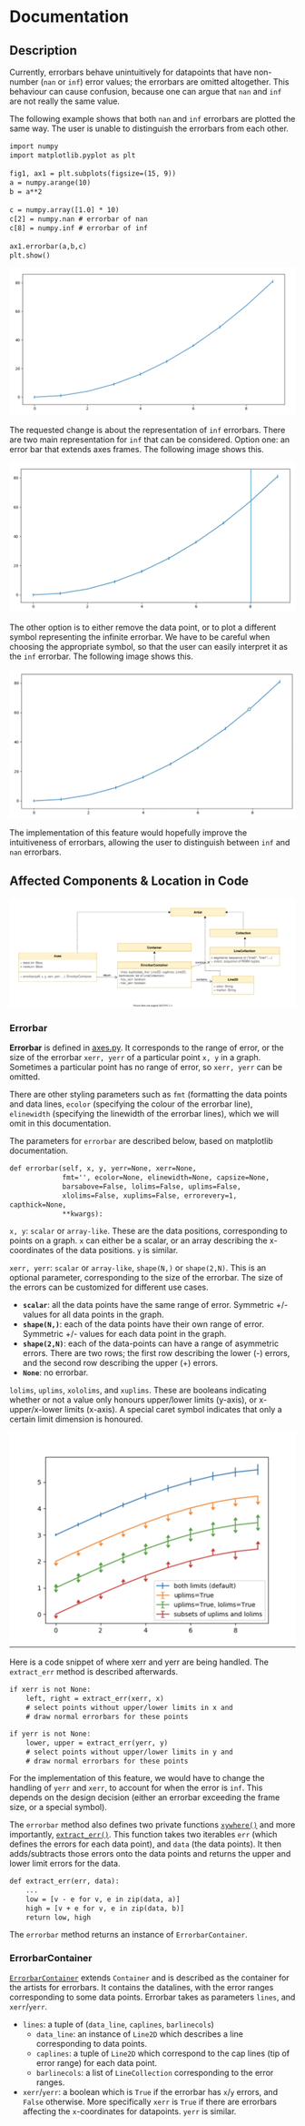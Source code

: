 # Documentation

## Description

Currently, errorbars behave unintuitively for datapoints that have non-number (`nan` or `inf`) error values; the errorbars are omitted altogether. This behaviour can cause confusion, because one can argue that `nan` and `inf` are not really the same value. 

The following example shows that both `nan` and `inf` errorbars are plotted the same way. The user is unable to distinguish the errorbars from each other.

```
import numpy
import matplotlib.pyplot as plt

fig1, ax1 = plt.subplots(figsize=(15, 9))
a = numpy.arange(10)
b = a**2

c = numpy.array([1.0] * 10)
c[2] = numpy.nan # errorbar of nan
c[8] = numpy.inf # errorbar of inf

ax1.errorbar(a,b,c)
plt.show()

```

![outcome](./img/7876_outcome.png)

The requested change is about the representation of `inf` errorbars. There are two main representation for `inf` that can be considered. Option one: an error bar that extends axes frames. The following image shows this.

![expected](./img/7876_expected2.png)

The other option is to either remove the data point, or to plot a different symbol representing the infinite errorbar. We have to be careful when choosing the appropriate symbol, so that the user can easily interpret it as the `inf` errorbar. The following image shows this. 

![expected](./img/7876_expected.png)

The implementation of this feature would hopefully improve the intuitiveness of errorbars, allowing the user to distinguish between `inf` and `nan` errorbars.

## Affected Components & Location in Code

![UML](./img/7876_uml_1.svg)

### Errorbar ###

**Errorbar** is defined in [axes.py](https://github.com/matplotlib/matplotlib/blob/master/lib/matplotlib/axes/_axes.py#L3086). It corresponds to the range of error, or the size of the errorbar `xerr, yerr` of a particular point `x, y` in a graph. Sometimes a particular point has no range of error, so `xerr, yerr` can be omitted. 

There are other styling parameters such as `fmt` (formatting the data points and data lines, `ecolor` (specifying the colour of the errorbar line), `elinewidth` (specifying the linewidth of the errorbar lines), which we will omit in this documentation.

The parameters for `errorbar` are described below, based on matplotlib documentation.

```
def errorbar(self, x, y, yerr=None, xerr=None,
             fmt='', ecolor=None, elinewidth=None, capsize=None,
             barsabove=False, lolims=False, uplims=False,
             xlolims=False, xuplims=False, errorevery=1, capthick=None,
             **kwargs):
```

`x, y`: `scalar` or `array-like`. These are the data positions, corresponding to points on a graph. `x` can either be a scalar, or an array describing the x-coordinates of the data positions. `y` is similar. 

`xerr, yerr`: `scalar` or `array-like`, `shape(N,)` or `shape(2,N)`. This is an optional parameter, corresponding to the size of the errorbar. The size of the errors can be customized for different use cases.
- **`scalar`**: all the data points have the same range of error. Symmetric +/- values for all data points in the graph.
- **`shape(N,)`**: each of the data points have their own range of error. Symmetric +/- values for each data point in the graph.
- **`shape(2,N)`**: each of the data-points can have a range of asymmetric errors. There are two rows; the first row describing the lower (-) errors, and the second row describing the upper (+) errors. 
- **`None`**: no errorbar.

`lolims`, `uplims`, `xololims`, and `xuplims`. These are booleans indicating whether or not a value only honours upper/lower limits (y-axis), or x-upper/x-lower limits (x-axis). A special caret symbol indicates that only a certain limit dimension is honoured. 

![Image](./img/7876_lims.png)

Here is a code snippet of where xerr and yerr are being handled. The `extract_err` method is described afterwards.

```
if xerr is not None:
    left, right = extract_err(xerr, x)
    # select points without upper/lower limits in x and
    # draw normal errorbars for these points
```
```
if yerr is not None:
    lower, upper = extract_err(yerr, y)
    # select points without upper/lower limits in y and
    # draw normal errorbars for these points
```

For the implementation of this feature, we would have to change the handling of `yerr` and `xerr`, to account for when the error is `inf`. This depends on the design decision (either an errorbar exceeding the frame size, or a special symbol).

The `errorbar` method also defines two private functions [`xywhere()`](https://github.com/matplotlib/matplotlib/blob/master/lib/matplotlib/axes/_axes.py#L3319) and more importantly, [`extract_err()`](https://github.com/matplotlib/matplotlib/blob/master/lib/matplotlib/axes/_axes.py#L3330). This function takes two iterables `err` (which defines the errors for each data point), and `data` (the data points). It then adds/subtracts those errors onto the data points and returns the upper and lower limit errors for the data. 

```
def extract_err(err, data):
    ...
    low = [v - e for v, e in zip(data, a)]
    high = [v + e for v, e in zip(data, b)]
    return low, high
```

The `errorbar` method returns an instance of `ErrorbarContainer`.

### ErrorbarContainer ###

[`ErrorbarContainer`](https://github.com/matplotlib/matplotlib/blob/master/lib/matplotlib/container.py#L71) extends `Container` and is described as the container for the artists for errorbars. It contains the datalines, with the error ranges corresponding to some data points. Errorbar takes as parameters `lines`, and `xerr`/`yerr`.

- `lines`: a tuple of (`data_line`, `caplines`, `barlinecols`)
    - `data_line`: an instance of `Line2D` which describes a line corresponding to data points.
    - `caplines`: a tuple of `Line2D` which correspond to the cap lines (tip of error range) for each data point.
    - `barlinecols`: a list of `LineCollection` corresponding to the error ranges.
- `xerr`/`yerr`: a boolean which is `True` if the errorbar has `x`/`y` errors, and `False` otherwise. More specifically `xerr` is `True` if there are errorbars affecting the `x`-coordinates for datapoints. `yerr` is similar.